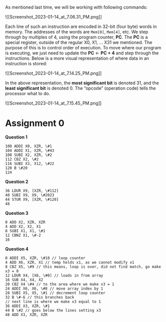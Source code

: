 As mentioned last time, we will be working with following commands:

![[Screenshot_2023-01-14_at_7.06.31_PM.png]]

Each line of such an instruction are encoded in 32-bit (four byte) words in memory. The addresses of the words are `Mem[0]`, `Mem[4]`, etc. We step through by multiples of 4, using the program counter, **PC**. The **PC** is a special register, outside of the regular X0, X1, … X31 we mentioned. The purpose of this is to control order of execution. To move where our program is executing, we just need to update the **PC** ← **PC + 4** and step through the instructions. Below is a more visual representation of where data in an instruction is stored:

![[Screenshot_2023-01-14_at_7.14.25_PM.png]]

In the above representation, the **most significant bit** is denoted 31, and the **least significant bit** is denoted 0. The “opcode” (operation code) tells the processor what to do.

![[Screenshot_2023-01-14_at_7.15.45_PM.png]]

# Assignment 0

**Question 1**

```Assembly
100 ADDI X0, XZR, \#1 
104 ADDI X1, XZR, \#43
108 SUBI X2, XZR, \#2
112 CBZ X2, \#2
116 SUBI X3, X12, \#22
120 B \#20
124 
```

  

**Question 2**

```Assembly
36 LDUR X9, [XZR, \#112]
40 SUBI X9, X9, \#2023 
44 STUR X9, [XZR, \#120]
48 
```

  

**Question 3**

```Assembly
0 ADD X2, XZR, XZR
4 ADD X2, X2, X1
8 SUBI X1, X1, \#1
12 CBNZ X1, \#-2
16 
```

  

**Question 4**

```Assembly
0 ADDI X5, XZR, \#10 // loop counter 
4 ADD X6, XZR, X1 // temp holds x1, as we cannot modify x1 
8 CBZ X5, \#9 // this means, loop is over, did not find match, go make x3 = 0
12 LDUR X4, [X6, \#0] // loads in from array 
16 SUB X4, X4, X2
20 CBZ X4 \#4 // to the area where we make x3 = 1
24 ADDI X6, X6, \#8 // move array index by 1
28 SUBI X5, X5, \#1 // decrement loop counter 
32 B \#-6 // this branches back 
// next line is where we make x3 equal to 1
36 ADDI X3, XZR, \#1
44 B \#2 // goes below the lines setting x3 
48 ADD X3, XZR, XZR
```